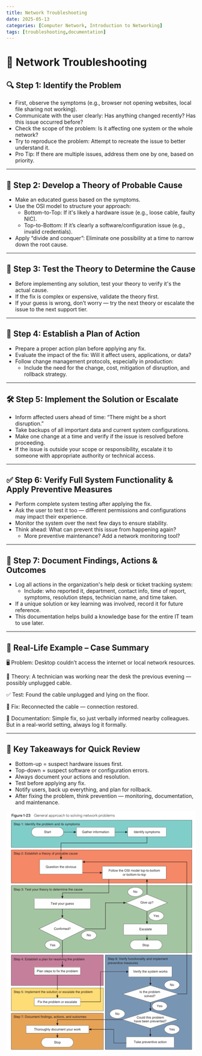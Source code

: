 ```yaml
---
title: Network Troubleshooting
date: 2025-05-13 
categories: [Computer Network, Introduction to Networking]
tags: [troubleshooting,documentation]
---
```


# 🔧 Network Troubleshooting

## 🔍 Step 1: Identify the Problem

- First, observe the symptoms (e.g., browser not opening websites, local file sharing not working).
- Communicate with the user clearly: Has anything changed recently? Has this issue occurred before?
- Check the scope of the problem: Is it affecting one system or the whole network?
- Try to reproduce the problem: Attempt to recreate the issue to better understand it.
- Pro Tip: If there are multiple issues, address them one by one, based on priority.

---

## 🤔 Step 2: Develop a Theory of Probable Cause

- Make an educated guess based on the symptoms.
- Use the OSI model to structure your approach:
    - Bottom-to-Top: If it's likely a hardware issue (e.g., loose cable, faulty NIC).
    - Top-to-Bottom: If it’s clearly a software/configuration issue (e.g., invalid credentials).
- Apply “divide and conquer”: Eliminate one possibility at a time to narrow down the root cause.

---

## 🧪 Step 3: Test the Theory to Determine the Cause

- Before implementing any solution, test your theory to verify it's the actual cause.
- If the fix is complex or expensive, validate the theory first.
- If your guess is wrong, don’t worry — try the next theory or escalate the issue to the next support tier.

---

## 🧠 Step 4: Establish a Plan of Action

- Prepare a proper action plan before applying any fix.
- Evaluate the impact of the fix: Will it affect users, applications, or data?
- Follow change management protocols, especially in production:
    - Include the need for the change, cost, mitigation of disruption, and rollback strategy.

---

## 🛠️ Step 5: Implement the Solution or Escalate

- Inform affected users ahead of time: “There might be a short disruption.”
- Take backups of all important data and current system configurations.
- Make one change at a time and verify if the issue is resolved before proceeding.
- If the issue is outside your scope or responsibility, escalate it to someone with appropriate authority or technical access.

---

## ✅ Step 6: Verify Full System Functionality & Apply Preventive Measures

- Perform complete system testing after applying the fix.
- Ask the user to test it too — different permissions and configurations may impact their experience.
- Monitor the system over the next few days to ensure stability.
- Think ahead: What can prevent this issue from happening again?
    - More preventive maintenance? Add a network monitoring tool?

---

## 📝 Step 7: Document Findings, Actions & Outcomes

- Log all actions in the organization's help desk or ticket tracking system:
    - Include: who reported it, department, contact info, time of report, symptoms, resolution steps, technician name, and time taken.
- If a unique solution or key learning was involved, record it for future reference.
- This documentation helps build a knowledge base for the entire IT team to use later.

---

## 🧪 Real-Life Example – Case Summary

🖥️ Problem: Desktop couldn’t access the internet or local network resources.

🧠 Theory: A technician was working near the desk the previous evening — possibly unplugged cable.

✅ Test: Found the cable unplugged and lying on the floor.

🔌 Fix: Reconnected the cable — connection restored.

📝 Documentation: Simple fix, so just verbally informed nearby colleagues. But in a real-world setting, always log it formally.

---

## 🎯 Key Takeaways for Quick Review

- Bottom-up = suspect hardware issues first.
- Top-down = suspect software or configuration errors.
- Always document your actions and resolution.
- Test before applying any fix.
- Notify users, back up everything, and plan for rollback.
- After fixing the problem, think prevention — monitoring, documentation, and maintenance.

![image.png](images/2025-05-13-Network-TroubleShooting/image.png)